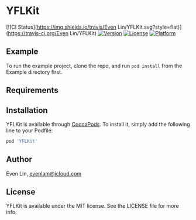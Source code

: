 # YFLKit

[![CI Status](https://img.shields.io/travis/Even Lin/YFLKit.svg?style=flat)](https://travis-ci.org/Even Lin/YFLKit)
[![Version](https://img.shields.io/cocoapods/v/YFLKit.svg?style=flat)](https://cocoapods.org/pods/YFLKit)
[![License](https://img.shields.io/cocoapods/l/YFLKit.svg?style=flat)](https://cocoapods.org/pods/YFLKit)
[![Platform](https://img.shields.io/cocoapods/p/YFLKit.svg?style=flat)](https://cocoapods.org/pods/YFLKit)

## Example

To run the example project, clone the repo, and run `pod install` from the Example directory first.

## Requirements

## Installation

YFLKit is available through [CocoaPods](https://cocoapods.org). To install
it, simply add the following line to your Podfile:

```ruby
pod 'YFLKit'
```

## Author

Even Lin, evenlam@icloud.com

## License

YFLKit is available under the MIT license. See the LICENSE file for more info.
